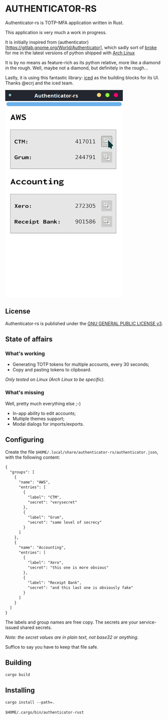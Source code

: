 AUTHENTICATOR-RS
==================
Authenticator-rs is TOTP-MFA application written in Rust.

This application is very much a work in progress.

It is initially inspired from (authenticator)[https://gitlab.gnome.org/World/Authenticator], which sadly sort of 
[broke](https://aur.archlinux.org/packages/authenticator/) for me 
in the latest versions of python shipped with [Arch Linux](https://www.archlinux.org/) 

It is by no means as feature-rich as its python relative, more like a diamond in the rough. Well, maybe not a diamond, 
but definitely in the rough...

Lastly, it is using this fantastic library: [iced](https://github.com/hecrj/iced) as the building blocks for its UI.
Thanks @ecrj and the iced team.

<kbd>![authenticator-rs](./authenticator-rs.png "Authenticator RS")</kbd>

## License

Authenticator-rs is published under the [GNU GENERAL PUBLIC LICENSE v3](./README.md).

## State of affairs

### What's working

* Generating TOTP tokens for multiple accounts, every 30 seconds;
* Copy and pasting tokens to clipboard.

_Only tested on Linux (Arch Linux to be specific)._

### What's missing

Well, pretty much everything else ;-)

* In-app ability to edit accounts;
* Multiple themes support;
* Modal dialogs for imports/exports.

## Configuring

Create the file `$HOME/.local/share/authenticator-rs/authenticator.json`, with the following content:

    {
      "groups": [
        {
          "name": "AWS",
          "entries": [
            {
              "label": "CTM",
              "secret": "verysecret"
            },
            {
              "label": "Grum",
              "secret": "same level of secrecy"
            }
          ]
        },
        {
          "name": "Accounting",
          "entries": [
            {
              "label": "Xero",
              "secret": "this one is more obvious"
            },
            {
              "label": "Receipt Bank",
              "secret": "and this last one is obviously fake"
            }
          ]
        }
      ]
    }

The labels and group names are free copy. The secrets are your service-issued shared secrets. 

_Note: the secret values are in plain text, not base32 or anything._

Suffice to say you have to keep that file safe.

## Building

    cargo build
    
## Installing

    cargo install --path=.
    
    $HOME/.cargo/bin/authenticator-rust
    